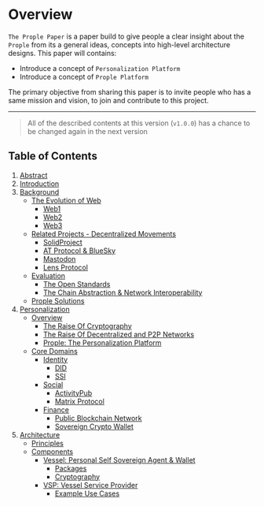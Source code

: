 # Overview

`The Prople Paper` is a paper build to give people a clear insight about the `Prople` from its a general ideas, concepts into high-level architecture designs. This paper will contains:

- Introduce a concept of `Personalization Platform`
- Introduce a concept of `Prople Platform`

The primary objective from sharing this paper is to invite people who has a same mission and vision, to join and contribute to this project.

---

> All of the described contents at this version (`v1.0.0`) has a chance to be changed again in the next version 

## Table of Contents

1. [Abstract](https://github.com/prople/paper/blob/main/the-prople-paper/v1.0.0/abstract.md)
2. [Introduction](https://github.com/prople/paper/blob/main/the-prople-paper/v1.0.0/introduction.md)
3. [Background](https://github.com/prople/paper/blob/main/the-prople-paper/v1.0.0/background.md)
    - [The Evolution of Web](https://github.com/prople/paper/blob/main/the-prople-paper/v1.0.0/background.md#the-evolution-of-web-read---write---own)
        - [Web1](https://github.com/prople/paper/blob/main/the-prople-paper/v1.0.0/background.md#web1---read)
        - [Web2](https://github.com/prople/paper/blob/main/the-prople-paper/v1.0.0/background.md#web2---write)
        - [Web3](https://github.com/prople/paper/blob/main/the-prople-paper/v1.0.0/background.md#web3---own)
    - [Related Projects - Decentralized Movements](https://github.com/prople/paper/blob/main/the-prople-paper/v1.0.0/background.md#related-projects---decentralized-movements)
        - [SolidProject](https://github.com/prople/paper/blob/main/the-prople-paper/v1.0.0/background.md#solidproject)
        - [AT Protocol & BlueSky](https://github.com/prople/paper/blob/main/the-prople-paper/v1.0.0/background.md#at-protocol--bluesky)
        - [Mastodon](https://github.com/prople/paper/blob/main/the-prople-paper/v1.0.0/background.md#mastodon)
        - [Lens Protocol](https://github.com/prople/paper/blob/main/the-prople-paper/v1.0.0/background.md#lens-protocol)
    - [Evaluation](https://github.com/prople/paper/blob/main/the-prople-paper/v1.0.0/background.md#evaluation)
        - [The Open Standards](https://github.com/prople/paper/blob/main/the-prople-paper/v1.0.0/background.md#the-open-standards)
        - [The Chain Abstraction & Network Interoperability](https://github.com/prople/paper/blob/main/the-prople-paper/v1.0.0/background.md#the-chain-abstractions--network-interoperability)
    - [Prople Solutions](https://github.com/prople/paper/blob/main/the-prople-paper/v1.0.0/background.md#prople-solutions)
4. [Personalization](https://github.com/prople/paper/blob/main/the-prople-paper/v1.0.0/personalization.md)
    - [Overview](https://github.com/prople/paper/blob/main/the-prople-paper/v1.0.0/personalization.md#overview)
        - [The Raise Of Cryptography](https://github.com/prople/paper/blob/main/the-prople-paper/v1.0.0/personalization.md#the-raise-of-cryptography)
        - [The Raise Of Decentralized and P2P Networks](https://github.com/prople/paper/blob/main/the-prople-paper/v1.0.0/personalization.md#the-raise-of-decentralized-and-p2p-networks)
        - [Prople: The Personalization Platform](https://github.com/prople/paper/blob/main/the-prople-paper/v1.0.0/personalization.md#prople-the-personalization-platforms)
    - [Core Domains](https://github.com/prople/paper/blob/main/the-prople-paper/v1.0.0/personalization.md#core-domains)
        - [Identity](https://github.com/prople/paper/blob/main/the-prople-paper/v1.0.0/personalization.md#identity)
            - [DID](https://github.com/prople/paper/blob/main/the-prople-paper/v1.0.0/personalization.md#did-decentralized-identity)
            - [SSI](https://github.com/prople/paper/blob/main/the-prople-paper/v1.0.0/personalization.md#ssi-self-sovereign-identity)
        - [Social](https://github.com/prople/paper/blob/main/the-prople-paper/v1.0.0/personalization.md#social)
            - [ActivityPub](https://github.com/prople/paper/blob/main/the-prople-paper/v1.0.0/personalization.md#activitypub)
            - [Matrix Protocol](https://github.com/prople/paper/blob/main/the-prople-paper/v1.0.0/personalization.md#matrix-protocol)
        - [Finance](https://github.com/prople/paper/blob/main/the-prople-paper/v1.0.0/personalization.md#finance)
            - [Public Blockchain Network](https://github.com/prople/paper/blob/main/the-prople-paper/v1.0.0/personalization.md#public-blockchain-network)
            - [Sovereign Crypto Wallet](https://github.com/prople/paper/blob/main/the-prople-paper/v1.0.0/personalization.md#sovereign-crypto-wallet)
5. [Architecture](https://github.com/prople/paper/blob/main/the-prople-paper/v1.0.0/architecture.md)
    - [Principles](https://github.com/prople/paper/blob/main/the-prople-paper/v1.0.0/architecture.md#principles)
    - [Components](https://github.com/prople/paper/blob/main/the-prople-paper/v1.0.0/architecture.md#components)
        - [Vessel: Personal Self Sovereign Agent & Wallet](https://github.com/prople/paper/blob/main/the-prople-paper/v1.0.0/architecture.md#vessel-personal-self-sovereign-agent--wallet)
            - [Packages](https://github.com/prople/paper/blob/main/the-prople-paper/v1.0.0/architecture.md#packages)
            - [Cryptography](https://github.com/prople/paper/blob/main/the-prople-paper/v1.0.0/architecture.md#cryptography)
        - [VSP: Vessel Service Provider](https://github.com/prople/paper/blob/main/the-prople-paper/v1.0.0/architecture.md#vsp-vessel-service-provider)
            - [Example Use Cases](https://github.com/prople/paper/blob/main/the-prople-paper/v1.0.0/architecture.md#example-use-cases)